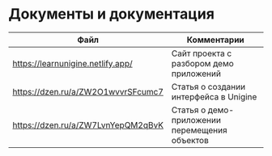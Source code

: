 # Документы и документация

| Файл                                             | Комментарии                                    |
| ------------------------------------------------ | ---------------------------------------------- |
| https://learnunigine.netlify.app/                | Сайт проекта с разбором демо приложений        |
| https://dzen.ru/a/ZW2O1wvvrSFcumc7               | Статья о создании интерфейса в Unigine         |
| https://dzen.ru/a/ZW7LvnYepQM2qBvK               | Статья о демо-приложении перемещения объектов  |